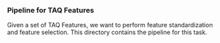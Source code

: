  ### Pipeline for TAQ Features

 Given a set of TAQ Features, we want to perform feature standardization and feature selection. This directory contains the pipeline for this task.